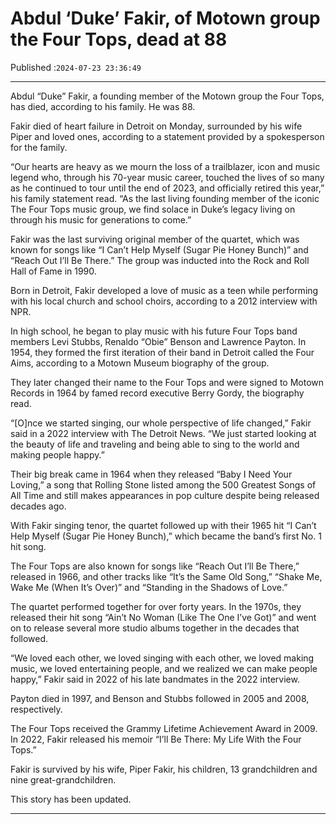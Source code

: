 # Abdul ‘Duke’ Fakir, of Motown group the Four Tops, dead at 88

Published :`2024-07-23 23:36:49`

---

Abdul “Duke” Fakir, a founding member of the Motown group the Four Tops, has died, according to his family. He was 88.

Fakir died of heart failure in Detroit on Monday, surrounded by his wife Piper and loved ones, according to a statement provided by a spokesperson for the family.

“Our hearts are heavy as we mourn the loss of a trailblazer, icon and music legend who, through his 70-year music career, touched the lives of so many as he continued to tour until the end of 2023, and officially retired this year,” his family statement read. “As the last living founding member of the iconic The Four Tops music group, we find solace in Duke’s legacy living on through his music for generations to come.”

Fakir was the last surviving original member of the quartet, which was known for songs like “I Can’t Help Myself (Sugar Pie Honey Bunch)” and “Reach Out I’ll Be There.” The group was inducted into the Rock and Roll Hall of Fame in 1990.

Born in Detroit, Fakir developed a love of music as a teen while performing with his local church and school choirs, according to a 2012 interview with NPR.

In high school, he began to play music with his future Four Tops band members Levi Stubbs, Renaldo “Obie” Benson and Lawrence Payton. In 1954, they formed the first iteration of their band in Detroit called the Four Aims, according to a Motown Museum biography of the group.

They later changed their name to the Four Tops and were signed to Motown Records in 1964 by famed record executive Berry Gordy, the biography read.

“[O]nce we started singing, our whole perspective of life changed,” Fakir said in a 2022 interview with The Detroit News. “We just started looking at the beauty of life and traveling and being able to sing to the world and making people happy.”

Their big break came in 1964 when they released “Baby I Need Your Loving,” a song that Rolling Stone listed among the 500 Greatest Songs of All Time and still makes appearances in pop culture despite being released decades ago.

With Fakir singing tenor, the quartet followed up with their 1965 hit “I Can’t Help Myself (Sugar Pie Honey Bunch),” which became the band’s first No. 1 hit song.

The Four Tops are also known for songs like “Reach Out I’ll Be There,” released in 1966, and other tracks like “It’s the Same Old Song,” “Shake Me, Wake Me (When It’s Over)” and “Standing in the Shadows of Love.”

The quartet performed together for over forty years. In the 1970s, they released their hit song “Ain’t No Woman (Like The One I’ve Got)” and went on to release several more studio albums together in the decades that followed.

“We loved each other, we loved singing with each other, we loved making music, we loved entertaining people, and we realized we can make people happy,” Fakir said in 2022 of his late bandmates in the 2022 interview.

Payton died in 1997, and Benson and Stubbs followed in 2005 and 2008, respectively.

The Four Tops received the Grammy Lifetime Achievement Award in 2009. In 2022, Fakir released his memoir “I’ll Be There: My Life With the Four Tops.”

Fakir is survived by his wife, Piper Fakir, his children, 13 grandchildren and nine great-grandchildren.

This story has been updated.

---


